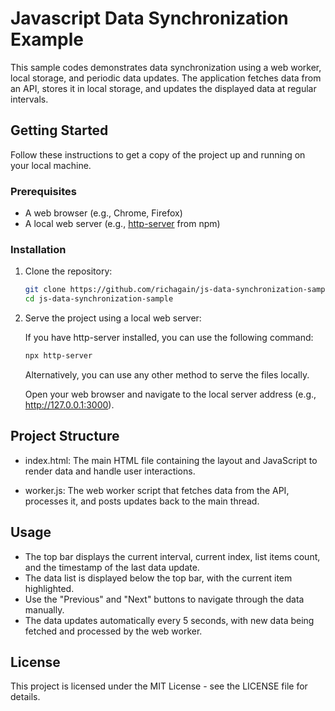 # Javascript Data Synchronization Example

This sample codes demonstrates data synchronization using a web worker, local storage, and periodic data updates. The application fetches data from an API, stores it in local storage, and updates the displayed data at regular intervals.

## Getting Started

Follow these instructions to get a copy of the project up and running on your local machine.

### Prerequisites

- A web browser (e.g., Chrome, Firefox)
- A local web server (e.g., [http-server](https://www.npmjs.com/package/http-server) from npm)

### Installation

1. Clone the repository:

   ```bash
   git clone https://github.com/richagain/js-data-synchronization-sample.git
   cd js-data-synchronization-sample
   ```

2. Serve the project using a local web server:

   If you have http-server installed, you can use the following command:

   ```bash
   npx http-server
   ```

   Alternatively, you can use any other method to serve the files locally.

   Open your web browser and navigate to the local server address (e.g., <http://127.0.0.1:3000>).

## Project Structure

- index.html: The main HTML file containing the layout and JavaScript to render data and handle user interactions.

- worker.js: The web worker script that fetches data from the API, processes it, and posts updates back to the main thread.

## Usage

- The top bar displays the current interval, current index, list items count, and the timestamp of the last data update.
- The data list is displayed below the top bar, with the current item highlighted.
- Use the "Previous" and "Next" buttons to navigate through the data manually.
- The data updates automatically every 5 seconds, with new data being fetched and processed by the web worker.

## License

This project is licensed under the MIT License - see the LICENSE file for details.
